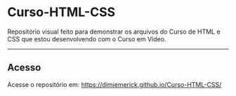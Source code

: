 # Curso-HTML-CSS
 Repositório visual feito para demonstrar os arquivos do Curso de HTML e CSS que estou desenvolvendo com o Curso em Vídeo.
___
## Acesso
Acesse o repositório em: https://dimiemerick.github.io/Curso-HTML-CSS/
